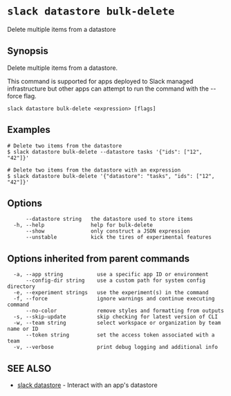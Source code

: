 # `slack datastore bulk-delete`

Delete multiple items from a datastore

## Synopsis

Delete multiple items from a datastore.

This command is supported for apps deployed to Slack managed infrastructure but
other apps can attempt to run the command with the --force flag.

```
slack datastore bulk-delete <expression> [flags]
```

## Examples

```
# Delete two items from the datastore
$ slack datastore bulk-delete --datastore tasks '{"ids": ["12", "42"]}'

# Delete two items from the datastore with an expression
$ slack datastore bulk-delete '{"datastore": "tasks", "ids": ["12", "42"]}'
```

## Options

```
      --datastore string   the datastore used to store items
  -h, --help               help for bulk-delete
      --show               only construct a JSON expression
      --unstable           kick the tires of experimental features
```

## Options inherited from parent commands

```
  -a, --app string           use a specific app ID or environment
      --config-dir string    use a custom path for system config directory
  -e, --experiment strings   use the experiment(s) in the command
  -f, --force                ignore warnings and continue executing command
      --no-color             remove styles and formatting from outputs
  -s, --skip-update          skip checking for latest version of CLI
  -w, --team string          select workspace or organization by team name or ID
      --token string         set the access token associated with a team
  -v, --verbose              print debug logging and additional info
```

## SEE ALSO

* [slack datastore](slack_datastore)	 - Interact with an app's datastore

